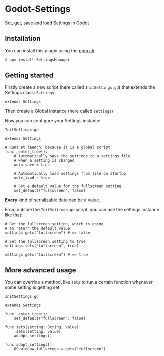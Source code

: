# Godot-Settings

Set, get, save and load Settings in Godot

## Installation

You can install this plugin using the [ppm cli](https://github.com/Glow-Project/ppm)

```bash
$ ppm install SettingsManager
```

## Getting started

Firstly create a new script (here called `InitSettings.gd`) that extends the Settings class:
`Settings`

```gdscript
extends Settings
```

Then create a Global instance (here called `settings`)

Now you can configure your Settings instance

`InitSettings.gd`

```gdscript
extends Settings

# Runs at launch, because it is a global script
func _enter_tree():
    # Automatically save the settings to a settings file
    # when a setting is changed
    auto_save = true

    # Automatically load settings from file on startup
    auto_load = true

    # Set a default value for the fullscreen setting
    set_default("fullscreen", false)
```

**Every** kind of serializable data can be a value.

From outside the `InitSettings.gd` script, you can use the settings instance like that:

```gdscript
# Get the fullscreen setting, which is going
# to return the default value
settings.gets("fullscreen") # => false

# Set the fullscreen setting to true
settings.sets("fullscreen", true)

settings.gets("fullscreen") # => true
```

## More advanced usage

You can override a method, like `sets` to run a certain function whenever some setting is getting set

`InitSettings.gd`

```gdscript
extends Settings

func _enter_tree():
    set_default("fullscreen", false)

func sets(setting: String, value):
    .sets(setting, value)
    adadpt_settings()

func adapt_settings():
    OS.window_fullscreen = gets("fullscreen")
```
